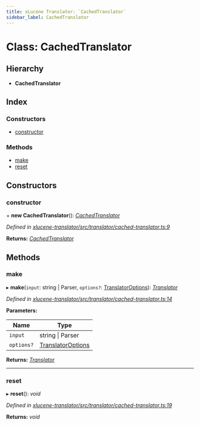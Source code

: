 ```yaml
---
title: xLucene Translator: `CachedTranslator`
sidebar_label: CachedTranslator
---
```


# Class: CachedTranslator

## Hierarchy

* **CachedTranslator**

## Index

### Constructors

* [constructor](cachedtranslator.md#constructor)

### Methods

* [make](cachedtranslator.md#make)
* [reset](cachedtranslator.md#reset)

## Constructors

###  constructor

\+ **new CachedTranslator**(): *[CachedTranslator](cachedtranslator.md)*

*Defined in [xlucene-translator/src/translator/cached-translator.ts:9](https://github.com/terascope/teraslice/blob/f95bb5556/packages/xlucene-translator/src/translator/cached-translator.ts#L9)*

**Returns:** *[CachedTranslator](cachedtranslator.md)*

## Methods

###  make

▸ **make**(`input`: string | Parser, `options?`: [TranslatorOptions](../overview.md#translatoroptions)): *[Translator](translator.md)*

*Defined in [xlucene-translator/src/translator/cached-translator.ts:14](https://github.com/terascope/teraslice/blob/f95bb5556/packages/xlucene-translator/src/translator/cached-translator.ts#L14)*

**Parameters:**

Name | Type |
------ | ------ |
`input` | string &#124; Parser |
`options?` | [TranslatorOptions](../overview.md#translatoroptions) |

**Returns:** *[Translator](translator.md)*

___

###  reset

▸ **reset**(): *void*

*Defined in [xlucene-translator/src/translator/cached-translator.ts:19](https://github.com/terascope/teraslice/blob/f95bb5556/packages/xlucene-translator/src/translator/cached-translator.ts#L19)*

**Returns:** *void*

